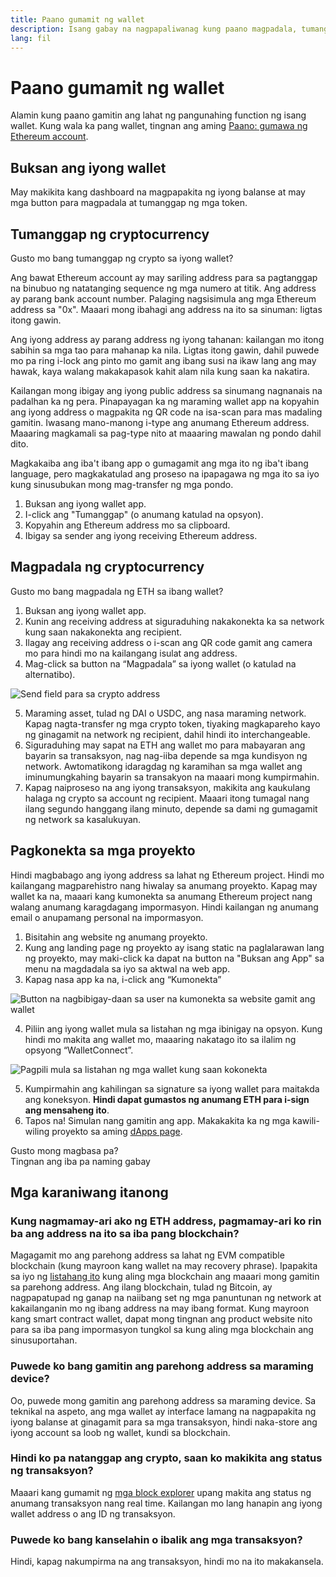 ```yaml
---
title: Paano gumamit ng wallet
description: Isang gabay na nagpapaliwanag kung paano magpadala, tumanggap ng mga token, at kumonekta sa mga web3 project.
lang: fil
---
```


# Paano gumamit ng wallet

Alamin kung paano gamitin ang lahat ng pangunahing function ng isang wallet. Kung wala ka pang wallet, tingnan ang aming [Paano: gumawa ng Ethereum account](/guides/how-to-create-an-ethereum-account/).

## Buksan ang iyong wallet

May makikita kang dashboard na magpapakita ng iyong balanse at may mga button para magpadala at tumanggap ng mga token.

## Tumanggap ng cryptocurrency

Gusto mo bang tumanggap ng crypto sa iyong wallet?

Ang bawat Ethereum account ay may sariling address para sa pagtanggap na binubuo ng natatanging sequence ng mga numero at titik. Ang address ay parang bank account number. Palaging nagsisimula ang mga Ethereum address sa "0x". Maaari mong ibahagi ang address na ito sa sinuman: ligtas itong gawin.

Ang iyong address ay parang address ng iyong tahanan: kailangan mo itong sabihin sa mga tao para mahanap ka nila. Ligtas itong gawin, dahil puwede mo pa ring i-lock ang pinto mo gamit ang ibang susi na ikaw lang ang may hawak, kaya walang makakapasok kahit alam nila kung saan ka nakatira.

Kailangan mong ibigay ang iyong public address sa sinumang nagnanais na padalhan ka ng pera. Pinapayagan ka ng maraming wallet app na kopyahin ang iyong address o magpakita ng QR code na isa-scan para mas madaling gamitin. Iwasang mano-manong i-type ang anumang Ethereum address. Maaaring magkamali sa pag-type nito at maaaring mawalan ng pondo dahil dito.

Magkakaiba ang iba't ibang app o gumagamit ang mga ito ng iba't ibang language, pero magkakatulad ang proseso na ipapagawa ng mga ito sa iyo kung sinusubukan mong mag-transfer ng mga pondo.

1. Buksan ang iyong wallet app.
2. I-click ang "Tumanggap" (o anumang katulad na opsyon).
3. Kopyahin ang Ethereum address mo sa clipboard.
4. Ibigay sa sender ang iyong receiving Ethereum address.

## Magpadala ng cryptocurrency

Gusto mo bang magpadala ng ETH sa ibang wallet?

1. Buksan ang iyong wallet app.
2. Kunin ang receiving address at siguraduhing nakakonekta ka sa network kung saan nakakonekta ang recipient.
3. Ilagay ang receiving address o i-scan ang QR code gamit ang camera mo para hindi mo na kailangang isulat ang address.
4. Mag-click sa button na “Magpadala” sa iyong wallet (o katulad na alternatibo).

![Send field para sa crypto address](./send.png)
<br/>

5. Maraming asset, tulad ng DAI o USDC, ang nasa maraming network. Kapag nagta-transfer ng mga crypto token, tiyaking magkapareho kayo ng ginagamit na network ng recipient, dahil hindi ito interchangeable.
6. Siguraduhing may sapat na ETH ang wallet mo para mabayaran ang bayarin sa transaksyon, nag nag-iiba depende sa mga kundisyon ng network. Awtomatikong idaragdag ng karamihan sa mga wallet ang iminumungkahing bayarin sa transakyon na maaari mong kumpirmahin.
7. Kapag naiproseso na ang iyong transaksyon, makikita ang kaukulang halaga ng crypto sa account ng recipient. Maaari itong tumagal nang ilang segundo hanggang ilang minuto, depende sa dami ng gumagamit ng network sa kasalukuyan.

## Pagkonekta sa mga proyekto

Hindi magbabago ang iyong address sa lahat ng Ethereum project. Hindi mo kailangang magparehistro nang hiwalay sa anumang proyekto. Kapag may wallet ka na, maaari kang kumonekta sa anumang Ethereum project nang walang anumang karagdagang impormasyon. Hindi kailangan ng anumang email o anupamang personal na impormasyon.

1. Bisitahin ang website ng anumang proyekto.
2. Kung ang landing page ng proyekto ay isang static na paglalarawan lang ng proyekto, may maki-click ka dapat na button na "Buksan ang App" sa menu na magdadala sa iyo sa aktwal na web app.
3. Kapag nasa app ka na, i-click ang “Kumonekta”

![Button na nagbibigay-daan sa user na kumonekta sa website gamit ang wallet](./connect1.png)

4. Piliin ang iyong wallet mula sa listahan ng mga ibinigay na opsyon. Kung hindi mo makita ang wallet mo, maaaring nakatago ito sa ilalim ng opsyong “WalletConnect”.

![Pagpili mula sa listahan ng mga wallet kung saan kokonekta](./connect2.png)

5. Kumpirmahin ang kahilingan sa signature sa iyong wallet para maitakda ang koneksyon. **Hindi dapat gumastos ng anumang ETH para i-sign ang mensaheng ito**.
6. Tapos na! Simulan nang gamitin ang app. Makakakita ka ng mga kawili-wiling proyekto sa aming [dApps page](/dapps/#explore). <br />

<Alert className="justify-between">
  <AlertEmoji text=":eyes:" />
  <div>Gusto mong magbasa pa?</div>
  <ButtonLink href="/guides/">
    Tingnan ang iba pa naming gabay
  </ButtonLink>
</Alert>

## Mga karaniwang itanong

### Kung nagmamay-ari ako ng ETH address, pagmamay-ari ko rin ba ang address na ito sa iba pang blockchain?

Magagamit mo ang parehong address sa lahat ng EVM compatible blockchain (kung mayroon kang wallet na may recovery phrase). Ipapakita sa iyo ng [listahang ito](https://chainlist.org/) kung aling mga blockchain ang maaari mong gamitin sa parehong address. Ang ilang blockchain, tulad ng Bitcoin, ay nagpapatupad ng ganap na naiibang set ng mga panuntunan ng network at kakailanganin mo ng ibang address na may ibang format. Kung mayroon kang smart contract wallet, dapat mong tingnan ang product website nito para sa iba pang impormasyon tungkol sa kung aling mga blockchain ang sinusuportahan.

### Puwede ko bang gamitin ang parehong address sa maraming device?

Oo, puwede mong gamitin ang parehong address sa maraming device. Sa teknikal na aspeto, ang mga wallet ay interface lamang na nagpapakita ng iyong balanse at ginagamit para sa mga transaksyon, hindi naka-store ang iyong account sa loob ng wallet, kundi sa blockchain.

### Hindi ko pa natanggap ang crypto, saan ko makikita ang status ng transaksyon?

Maaari kang gumamit ng [ mga block explorer](/developers/docs/data-and-analytics/block-explorers/) upang makita ang status ng anumang transaksyon nang real time. Kailangan mo lang hanapin ang iyong wallet address o ang ID ng transaksyon.

### Puwede ko bang kanselahin o ibalik ang mga transaksyon?

Hindi, kapag nakumpirma na ang transaksyon, hindi mo na ito makakansela.
